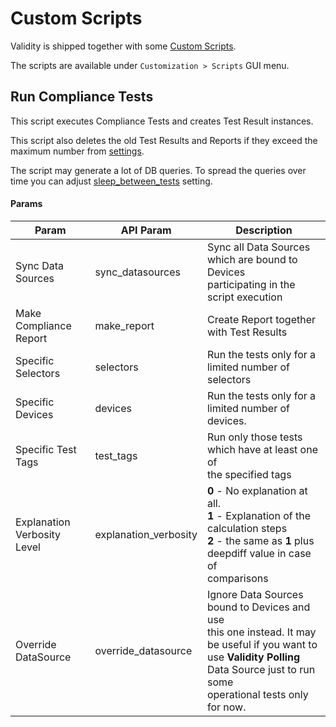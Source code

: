 # Custom Scripts

Validity is shipped together with some [Custom Scripts](https://docs.netbox.dev/en/stable/customization/custom-scripts/).

The scripts are available under `Customization > Scripts` GUI menu.

## Run Compliance Tests

This script executes Compliance Tests and creates Test Result instances.

This script also deletes the old Test Results and Reports if they exceed the maximum number from [settings](../plugin_settings.md).

The script may generate a lot of DB queries. To spread the queries over time you can adjust [sleep_between_tests](../plugin_settings.md#sleep_between_tests) setting.

#### Params

| **Param**                   | **API Param** | **Description**                                                   |
|-----------------------------|---------------|-------------------------------------------------------------------|
| Sync Data Sources           | sync_datasources  | Sync all Data Sources which are bound to Devices<br/> participating in the script execution|
| Make Compliance<br/>Report  | make_report   | Create Report together with Test Results                          | 
| Specific Selectors          | selectors     | Run the tests only for a limited number of selectors              |
| Specific Devices            | devices       | Run the tests only for a limited number of devices.               |
| Specific Test Tags          | test_tags     | Run only those tests which have at least one of<br/> the specified tags|
| Explanation Verbosity<br/>Level | explanation_verbosity | **0** - No explanation at all.<br/>**1** - Explanation of the calculation steps<br/>**2** - the same as **1** plus deepdiff value in case of<br/> comparisons|
| Override DataSource         | override_datasource| Ignore Data Sources bound to Devices and use<br/> this one instead. It may be useful if you want to<br/> use **Validity Polling** Data Source just to run some<br/> operational tests only for now.|